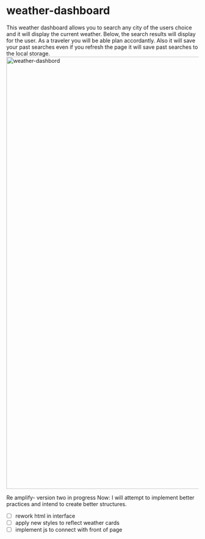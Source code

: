 # weather-dashboard
This weather dashboard allows you to search any city of the users choice and it will display the current weather.
Below, the search results will display for the user. As a traveler you will be able plan accordantly. 
Also it will save your past searches even if you refresh the page it will save past searches to the local storage.   
<img width="1133" alt="weather-dashbord" src="https://github.com/victorgarrido1/weather-dashboard/assets/139294878/97b70410-4022-4611-adf5-a5b26b52d5ad">


Re amplify- version two in progress
Now: I will attempt to implement better practices and intend to create better structures.

- [ ] rework html in interface
- [ ] apply new styles to reflect weather cards
- [ ] implement js to connect with front of page
